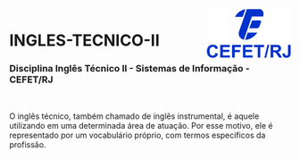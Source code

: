 <img src="cefet-logo1.png" align="right" width="150">

# INGLES-TECNICO-II

<h3>Disciplina Inglês Técnico II - Sistemas de Informação - CEFET/RJ</h3>
<br>

O inglês técnico, também chamado de inglês instrumental, é aquele utilizando em uma determinada área de atuação. Por esse motivo, ele é representado por um vocabulário próprio, com termos específicos da profissão.